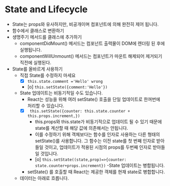 # State and Lifecycle
- State는 props와 유사하지만, 비공개이며 컴포넌트에 의해 완전히 제어 됩니다.
- 함수에서 클래스로 변환하기 
- 생명주기 메서드를 클래스에 추가하기
    - componentDidMount() 메서드는 컴포넌트 출력물이 DOM에 렌더링 된 후에 실행됩니다.
    - componentWillUnmount() 메서드는 컴포넌트가 마운트 해제되어 제거되기 직전에 실행된다.
- State를 올바르게 사용하기
    - 직접 State를 수정하지 마세요
        - [x] ```this.state.comment ='Hello' wrong ``` 
        - [o] ```this.setState({comment:'Hello'})```
    - State 업데이트는 비동기적일 수도 있습니다.
        - React는 성능을 위해 여러 setState() 호출을 단일 업데이트로 한꺼번에 처리할 수 있습니다.
        - [x] ``` this.setState({counter: this.state.counter + this.props.increment,})```
            - this.props와 this.state가 비동기적으로 업데이트 될 수 있기 때문에 state를 계산할 때 해당 값에 의존해서는 안됩니다.
            - 이를 수정하기 위해 객체보다는 함수를 인자로 사용하는 다른 형태의 setState()를 사용합니다. 그 함수는 이전 state를 첫 번째 인자로 받아들일 것이고, 업데이트가 적용된 시점의 props를 두번째 인자로 받아들일 것입니다.
            - [o] ```this.setState((state,prop)=>{counter: state.counter+props.increment})```
    -State 업데이트는 병합됩니다.
        - setState() 를 호출할 때 React는 제공한 객체를 현재 state로 병합합니다.
    - 데이터는 아래로 흐릅니다.
        